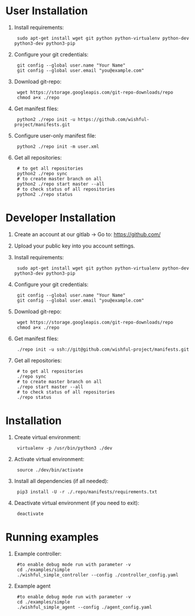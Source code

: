 User Installation
=================

1. Install requirements:

        sudo apt-get install wget git python python-virtualenv python-dev python3-dev python3-pip

2. Configure your git credentials:

        git config --global user.name "Your Name"
        git config --global user.email "you@example.com"

3. Download git-repo:

        wget https://storage.googleapis.com/git-repo-downloads/repo
        chmod a+x ./repo

4. Get manifest files:

        python2 ./repo init -u https://github.com/wishful-project/manifests.git

5. Configure user-only manifest file:

        python2 ./repo init -m user.xml

6. Get all repositories:

        # to get all repositories
        python2 ./repo sync
        # to create master branch on all
        python2 ./repo start master --all
        # to check status of all repositories
        python2 ./repo status


Developer Installation
======================

1. Create an account at our gitlab -> Go to: https://github.com/

2. Upload your public key into you account settings.

3. Install requirements:

        sudo apt-get install wget git python python-virtualenv python-dev python3-dev python3-pip

4. Configure your git credentials:

        git config --global user.name "Your Name"
        git config --global user.email "you@example.com"

5. Download git-repo:

        wget https://storage.googleapis.com/git-repo-downloads/repo
        chmod a+x ./repo

5. Get manifest files:

        ./repo init -u ssh://git@github.com/wishful-project/manifests.git

6. Get all repositories:

        # to get all repositories
        ./repo sync
        # to create master branch on all
        ./repo start master --all
        # to check status of all repositories
        ./repo status


Installation
============

1. Create virtual environment:

        virtualenv -p /usr/bin/python3 ./dev

2. Activate virtual environment:

        source ./dev/bin/activate

3. Install all dependencies (if all needed):

        pip3 install -U -r ./.repo/manifests/requirements.txt

4. Deactivate virtual environment (if you need to exit):

        deactivate

Running examples
================

1. Example controller:

        #to enable debug mode run with parameter -v
        cd ./examples/simple
        ./wishful_simple_controller --config ./controller_config.yaml

2. Example agent

        #to enable debug mode run with parameter -v
        cd ./examples/simple
        ./wishful_simple_agent --config ./agent_config.yaml
